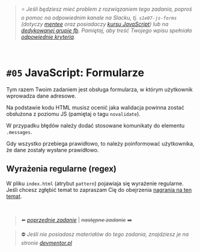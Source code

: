 > :star: *Jeśli będziesz mieć problem z rozwiązaniem tego zadania, poproś o pomoc na odpowiednim kanale na Slacku, tj. `s1e07-js-forms` (dotyczy [mentee](https://devmentor.pl/mentoring-javascript/) oraz posiadaczy [kursu JavaScript](https://devmentor.pl/p/javascript-for-beginners/)) lub na [dedykowanej grupie fb](https://www.facebook.com/groups/155234921740033). Pamiętaj, aby treść Twojego wpisu spełniała [odpowiednie kryteria](https://devmentor.pl/jak-prosic-o-pomoc/).*

&nbsp;

# `#05` JavaScript: Formularze


Tym razem Twoim zadaniem jest obsługa formularza, w którym użytkownik wprowadza dane adresowe.

Na podstawie kodu HTML musisz ocenić jaka walidacja powinna zostać obsłużona z poziomu JS (pamiętaj o tagu `novalidate`).

W przypadku błędów należy dodać stosowane komunikaty do elementu `.messages`.

Gdy wszystko przebiega prawidłowo, to należy poinformować użytkownika, że dane zostały wysłane prawidłowo.

## Wyrażenia regularne (regex)

W pliku `index.html` (atrybut `pattern`) pojawiaja się wyrażenie regularne. Jeśli chcesz zgłębić temat to zapraszam Cię do obejrzenia [nagrania na ten temat](https://www.youtube.com/watch?v=rhzKDrUiJVk).


&nbsp;

> :arrow_left: [*poprzednie zadanie*](./../04) | ~~*następne zadanie*~~ :arrow_right:

> :no_entry: *Jeśli nie posiadasz materiałów do tego zadania, znajdziesz je na stronie [devmentor.pl](https://devmentor.pl/p/js-basics/)*
